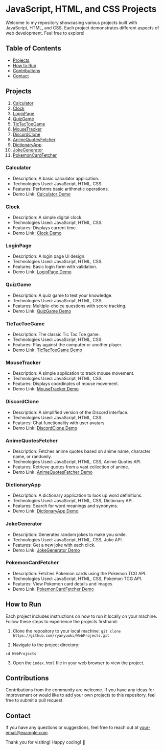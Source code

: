 # JavaScript, HTML, and CSS Projects

Welcome to my repository showcasing various projects built with JavaScript, HTML, and CSS. Each project demonstrates different aspects of web development. Feel free to explore!

## Table of Contents
- [Projects](#projects)
- [How to Run](#how-to-run)
- [Contributions](#contributions)
- [Contact](#contact)

## Projects

1. [Calculator](#calculator)
2. [Clock](#clock)
3. [LoginPage](#loginpage)
4. [QuizGame](#quizgame)
5. [TicTacToeGame](#tictactoegame)
6. [MouseTracker](#mousetracker)
7. [DiscordClone](#discordclone)
8. [AnimeQuotesFetcher](#animequotesfetcher)
9. [DictionaryApp](#dictionaryapp)
10. [JokeGenerator](#jokegenerator)
11. [PokemonCardFetcher](#pokemoncardfetcher)

### Calculator
- Description: A basic calculator application.
- Technologies Used: JavaScript, HTML, CSS.
- Features: Performs basic arithmetic operations.
- Demo Link: [Calculator Demo](https://ryanyuuki.github.io/WebProjects/Calculator/index.html)

### Clock
- Description: A simple digital clock.
- Technologies Used: JavaScript, HTML, CSS.
- Features: Displays current time.
- Demo Link: [Clock Demo](https://ryanyuuki.github.io/WebProjects/Clock/index.html)

### LoginPage
- Description: A login page UI design.
- Technologies Used: JavaScript, HTML, CSS.
- Features: Basic login form with validation.
- Demo Link: [LoginPage Demo](https://ryanyuuki.github.io/WebProjects/Login-Page/index.html)

### QuizGame
- Description: A quiz game to test your knowledge.
- Technologies Used: JavaScript, HTML, CSS.
- Features: Multiple-choice questions with score tracking.
- Demo Link: [QuizGame Demo](https://ryanyuuki.github.io/WebProjects/Quiz-Game/index.html)

### TicTacToeGame
- Description: The classic Tic Tac Toe game.
- Technologies Used: JavaScript, HTML, CSS.
- Features: Play against the computer or another player.
- Demo Link: [TicTacToeGame Demo](https://ryanyuuki.github.io/WebProjects/TicTacToe_Game/index.html)

### MouseTracker
- Description: A simple application to track mouse movement.
- Technologies Used: JavaScript, HTML, CSS.
- Features: Displays coordinates of mouse movement.
- Demo Link: [MouseTracker Demo](https://ryanyuuki.github.io/WebProjects/Tracker/index.html)

### DiscordClone
- Description: A simplified version of the Discord interface.
- Technologies Used: JavaScript, HTML, CSS.
- Features: Chat functionality with user avatars.
- Demo Link: [DiscordClone Demo](https://ryanyuuki.github.io/WebProjects/Discord_Like/index.html)

### AnimeQuotesFetcher
- Description: Fetches anime quotes based on anime name, character name, or randomly.
- Technologies Used: JavaScript, HTML, CSS, Anime Quotes API.
- Features: Retrieve quotes from a vast collection of anime.
- Demo Link: [AnimeQuotesFetcher Demo](https://ryanyuuki.github.io/WebProjects/AnimeFetcher/index.html)

### DictionaryApp
- Description: A dictionary application to look up word definitions.
- Technologies Used: JavaScript, HTML, CSS, Dictionary API.
- Features: Search for word meanings and synonyms.
- Demo Link: [DictionaryApp Demo](https://ryanyuuki.github.io/WebProjects/DictionaryApp/index.html)

### JokeGenerator
- Description: Generates random jokes to make you smile.
- Technologies Used: JavaScript, HTML, CSS, Joke API.
- Features: Get a new joke with each click.
- Demo Link: [JokeGenerator Demo](https://ryanyuuki.github.io/WebProjects/Joke_Generator/index.html)

### PokemonCardFetcher
- Description: Fetches Pokemon cards using the Pokemon TCG API.
- Technologies Used: JavaScript, HTML, CSS, Pokemon TCG API.
- Features: View Pokemon card details and images.
- Demo Link: [PokemonCardFetcher Demo](https://ryanyuuki.github.io/WebProjects/PokemonCard_Fetcher/index.html)

## How to Run

Each project includes instructions on how to run it locally on your machine. Follow these steps to experience the projects firsthand:

1. Clone the repository to your local machine:
```git clone https://github.com/ryanyuuki/WebProjects.git```

2. Navigate to the project directory:

``` cd WebProjects ```


3. Open the `index.html` file in your web browser to view the project.

## Contributions

Contributions from the community are welcome. If you have any ideas for improvement or would like to add your own projects to this repository, feel free to submit a pull request.

## Contact

If you have any questions or suggestions, feel free to reach out at [your-email@example.com](mailto:your-email@example.com).

Thank you for visiting! Happy coding! 🚀

